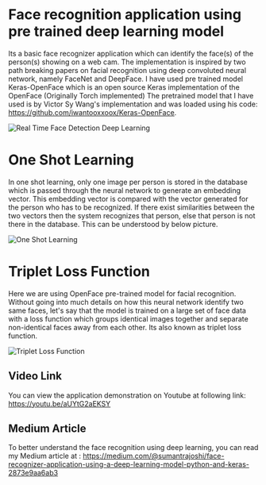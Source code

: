 # Face recognition application using pre trained deep learning model

Its a basic face recognizer application which can identify the face(s) of the person(s) showing on a web cam. The implementation is inspired by two path breaking papers on facial recognition using deep convoluted neural network, namely FaceNet and DeepFace.
I have used pre trained model Keras-OpenFace which is an open source Keras implementation of the OpenFace (Originally Torch implemented)
The pretrained model that I have used is by Victor Sy Wang's implementation and was loaded using his code: https://github.com/iwantooxxoox/Keras-OpenFace.

![Real Time Face Detection Deep Learning](https://github.com/sumantrajoshi/Face-recognition-using-deep-learning/blob/master/pictures/Real%20Time%20Face%20Detection%20Deep%20Learning.jpg)

# One Shot Learning
In one shot learning, only one image per person is stored in the database which is passed through the neural network to generate an embedding vector. This embedding vector is compared with the vector generated for the person who has to be recognized. If there exist similarities between the two vectors then the system recognizes that person, else that person is not there in the database. This can be understood by below picture.

![One Shot Learning](https://github.com/sumantrajoshi/Face-recognition-using-deep-learning/blob/master/pictures/One%20Shot%20Learning.JPG)

# Triplet Loss Function
Here we are using OpenFace pre-trained model for facial recognition. Without going into much details on how this neural network identify two same faces, let's say that the model is trained on a large set of face data with a loss function which groups identical images together and separate non-identical faces away from each other. Its also known as triplet loss function.

![Triplet Loss Function](https://github.com/sumantrajoshi/Face-recognition-using-deep-learning/blob/master/pictures/Triplet%20Loss%20Function.JPG)


## Video Link
You can view the application demonstration on Youtube at following link: https://youtu.be/aUYtG2aEKSY

## Medium Article
To better understand the face recognition using deep learning, you can read my Medium article at : https://medium.com/@sumantrajoshi/face-recognizer-application-using-a-deep-learning-model-python-and-keras-2873e9aa6ab3




